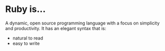 # Ruby is...

A dynamic, open source programming language with a focus on simplicity and productivity. It has an elegant syntax that is:

* natural to read
* easy to write
